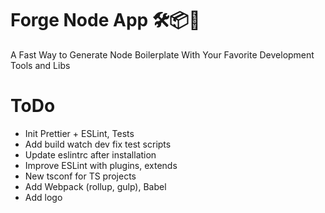 # Forge Node App 🛠📦🎊

A Fast Way to Generate Node Boilerplate With Your Favorite Development Tools and Libs

# ToDo

- Init Prettier + ESLint, Tests
- Add build watch dev fix test scripts
- Update eslintrc after installation
- Improve ESLint with plugins, extends
- New tsconf for TS projects
- Add Webpack (rollup, gulp), Babel
- Add logo
